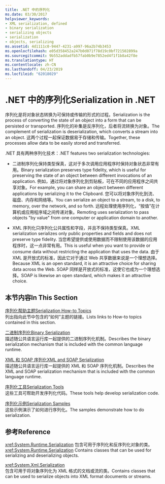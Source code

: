 ```yaml
---
title: .NET 中的序列化
ms.date: 03/30/2017
helpviewer_keywords:
- XML serialization, defined
- binary serialization
- serializing objects
- serialization
- objects, serializing
ms.assetid: 4d1111c0-9447-4231-a997-96a2b74b3453
ms.openlocfilehash: e05d358452a247b0d071f78d19c0bf721502899a
ms.sourcegitcommit: 9b552addadfb57fab0b9e7852ed4f1f1b8a42f8e
ms.translationtype: HT
ms.contentlocale: zh-CN
ms.lasthandoff: 04/23/2019
ms.locfileid: "62018029"
---
```

# <a name="serialization-in-net"></a><span data-ttu-id="2ce9d-102">.NET 中的序列化</span><span class="sxs-lookup"><span data-stu-id="2ce9d-102">Serialization in .NET</span></span>
<span data-ttu-id="2ce9d-103">序列化是将对象状态转换为可保持或传输的形式的过程。</span><span class="sxs-lookup"><span data-stu-id="2ce9d-103">Serialization is the process of converting the state of an object into a form that can be persisted or transported.</span></span> <span data-ttu-id="2ce9d-104">序列化的补集是反序列化，后者将流转换为对象。</span><span class="sxs-lookup"><span data-stu-id="2ce9d-104">The complement of serialization is deserialization, which converts a stream into an object.</span></span> <span data-ttu-id="2ce9d-105">这两个过程一起保证数据易于存储和传输。</span><span class="sxs-lookup"><span data-stu-id="2ce9d-105">Together, these processes allow data to be easily stored and transferred.</span></span>  
  
<span data-ttu-id="2ce9d-106">.NET 具有两种序列化技术：</span><span class="sxs-lookup"><span data-stu-id="2ce9d-106">.NET features two serialization technologies:</span></span>  
  
- <span data-ttu-id="2ce9d-107">二进制序列化保持类型保真，这对于多次调用应用程序时保持对象状态非常有用。</span><span class="sxs-lookup"><span data-stu-id="2ce9d-107">Binary serialization preserves type fidelity, which is useful for preserving the state of an object between different invocations of an application.</span></span> <span data-ttu-id="2ce9d-108">例如，通过将对象序列化到剪贴板，可在不同的应用程序之间共享对象。</span><span class="sxs-lookup"><span data-stu-id="2ce9d-108">For example, you can share an object between different applications by serializing it to the Clipboard.</span></span> <span data-ttu-id="2ce9d-109">您可以将对象序列化到流、磁盘、内存和网络等。</span><span class="sxs-lookup"><span data-stu-id="2ce9d-109">You can serialize an object to a stream, to a disk, to memory, over the network, and so forth.</span></span> <span data-ttu-id="2ce9d-110">远程处理使用序列化，“按值”在计算机或应用程序域之间传递对象。</span><span class="sxs-lookup"><span data-stu-id="2ce9d-110">Remoting uses serialization to pass objects "by value" from one computer or application domain to another.</span></span>  
  
- <span data-ttu-id="2ce9d-111">XML 序列化只序列化公共属性和字段，并且不保持类型保真。</span><span class="sxs-lookup"><span data-stu-id="2ce9d-111">XML serialization serializes only public properties and fields and does not preserve type fidelity.</span></span> <span data-ttu-id="2ce9d-112">当您希望提供或使用数据而不限制使用该数据的应用程序时，这一点非常有用。</span><span class="sxs-lookup"><span data-stu-id="2ce9d-112">This is useful when you want to provide or consume data without restricting the application that uses the data.</span></span> <span data-ttu-id="2ce9d-113">由于 XML 是开放式的标准，因此它对于通过 Web 共享数据来说是一个理想选择。</span><span class="sxs-lookup"><span data-stu-id="2ce9d-113">Because XML is an open standard, it is an attractive choice for sharing data across the Web.</span></span> <span data-ttu-id="2ce9d-114">SOAP 同样是开放式的标准，这使它也成为一个理想选择。</span><span class="sxs-lookup"><span data-stu-id="2ce9d-114">SOAP is likewise an open standard, which makes it an attractive choice.</span></span>  
  
## <a name="in-this-section"></a><span data-ttu-id="2ce9d-115">本节内容</span><span class="sxs-lookup"><span data-stu-id="2ce9d-115">In This Section</span></span>  
[<span data-ttu-id="2ce9d-116">序列化帮助主题</span><span class="sxs-lookup"><span data-stu-id="2ce9d-116">Serialization How-to Topics</span></span>](../../../docs/standard/serialization/serialization-how-to-topics.md)  
<span data-ttu-id="2ce9d-117">列出指向此节中包含的“如何”主题的链接。</span><span class="sxs-lookup"><span data-stu-id="2ce9d-117">Lists links to How-to topics contained in this section.</span></span>
  
[<span data-ttu-id="2ce9d-118">二进制序列化</span><span class="sxs-lookup"><span data-stu-id="2ce9d-118">Binary Serialization</span></span>](../../../docs/standard/serialization/binary-serialization.md)  
<span data-ttu-id="2ce9d-119">描述随公共语言运行库一起提供的二进制序列化机制。</span><span class="sxs-lookup"><span data-stu-id="2ce9d-119">Describes the binary serialization mechanism that is included with the common language runtime.</span></span>

[<span data-ttu-id="2ce9d-120">XML 和 SOAP 序列化</span><span class="sxs-lookup"><span data-stu-id="2ce9d-120">XML and SOAP Serialization</span></span>](../../../docs/standard/serialization/xml-and-soap-serialization.md)  
<span data-ttu-id="2ce9d-121">描述随公共语言运行库一起提供的 XML 和 SOAP 序列化机制。</span><span class="sxs-lookup"><span data-stu-id="2ce9d-121">Describes the XML and SOAP serialization mechanism that is included with the common language runtime.</span></span>

[<span data-ttu-id="2ce9d-122">序列化工具</span><span class="sxs-lookup"><span data-stu-id="2ce9d-122">Serialization Tools</span></span>](../../../docs/standard/serialization/serialization-tools.md)  
<span data-ttu-id="2ce9d-123">这些工具可帮助开发序列化代码。</span><span class="sxs-lookup"><span data-stu-id="2ce9d-123">These tools help develop serialization code.</span></span>

[<span data-ttu-id="2ce9d-124">序列化示例</span><span class="sxs-lookup"><span data-stu-id="2ce9d-124">Serialization Samples</span></span>](../../../docs/standard/serialization/serialization-samples.md)  
<span data-ttu-id="2ce9d-125">这些示例演示了如何进行序列化。</span><span class="sxs-lookup"><span data-stu-id="2ce9d-125">The samples demonstrate how to do serialization.</span></span>

## <a name="reference"></a><span data-ttu-id="2ce9d-126">参考</span><span class="sxs-lookup"><span data-stu-id="2ce9d-126">Reference</span></span>
<span data-ttu-id="2ce9d-127"><xref:System.Runtime.Serialization> 包含可用于序列化和反序列化对象的类。</span><span class="sxs-lookup"><span data-stu-id="2ce9d-127"><xref:System.Runtime.Serialization> Contains classes that can be used for serializing and deserializing objects.</span></span>
  
<xref:System.Xml.Serialization>  
<span data-ttu-id="2ce9d-128">包含可用于将对象序列化为 XML 格式的文档或流的类。</span><span class="sxs-lookup"><span data-stu-id="2ce9d-128">Contains classes that can be used to serialize objects into XML format documents or streams.</span></span>